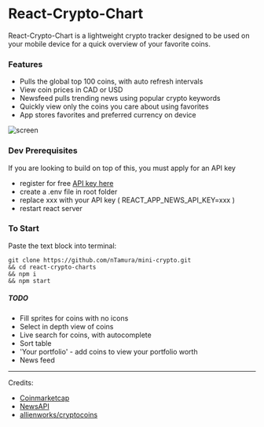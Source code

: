 # React-Crypto-Chart
React-Crypto-Chart is a lightweight crypto tracker designed to be used on your mobile device for a quick overview of your favorite coins.

### Features
- Pulls the global top 100 coins, with auto refresh intervals
- View coin prices in CAD or USD
- Newsfeed pulls trending news using popular crypto keywords
- Quickly view only the coins you care about using favorites
- App stores favorites and preferred currency on device

![screen](https://raw.githubusercontent.com/nTamura/react-crypto-charts/master/public/screen.png)

### Dev Prerequisites
If you are looking to build on top of this, you must apply for an API key
- register for free [API key here](https://newsapi.org/register)
- create a .env file in root folder
- replace xxx with your API key ( REACT_APP_NEWS_API_KEY=xxx )
- restart react server

### To Start
Paste the text block into terminal:
```
git clone https://github.com/nTamura/mini-crypto.git
&& cd react-crypto-charts
&& npm i
&& npm start
```



##### TODO
- Fill sprites for coins with no icons
- Select in depth view of coins
- Live search for coins, with autocomplete
- Sort table
- 'Your portfolio' - add coins to view your portfolio worth
- News feed


---

Credits:
- [Coinmarketcap](https://coinmarketcap.com/)
- [NewsAPI](https://newsapi.org/)
- [allienworks/cryptocoins](https://github.com/allienworks/cryptocoins)
